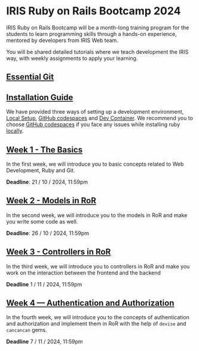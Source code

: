 # IRIS Ruby on Rails Bootcamp 2024
IRIS Ruby on Rails Bootcamp will be a month-long training program for the students to learn programming skills through a hands-on experience, mentored by developers from IRIS Web team.

You will be shared detailed tutorials where we teach development the IRIS way, with weekly assignments to apply your learning.

## [Essential Git](/essential_git.md)

## [Installation Guide](/setup)
We have provided three ways of setting up a development environment,
[Local Setup](/setup/local_setup.md), [GitHub codespaces](/setup/github_codespaces.md)
and [Dev Container](/setup/dev_container.md). We recommend you to choose [GitHub codespaces](/setup/github_codespaces.md)
if you face any issues while installing ruby [locally](/setup/local_setup.md).

## [Week 1 - The Basics](/week_1)
In the first week, we will introduce you to basic concepts related to Web Development, Ruby and Git.

**Deadline**: 21 / 10 / 2024, 11:59pm

## [Week 2 - Models in RoR](/week_2)
In the second week, we will introduce you to the models in RoR and make you write some code as well.

**Deadline**: 26 / 10 / 2024, 11:59pm

## [Week 3 - Controllers in RoR](/week_3)
In the third week, we will introduce you to controllers in RoR and make you work on the interaction between the frontend and the backend

**Deadline** 1 / 11 / 2024, 11:59pm

## [Week 4 — Authentication and Authorization](/week_4)
In the fourth week, we will introduce you to the concepts of authentication and authorization and implement them in RoR with the help of `devise` and `cancancan` gems.

**Deadline** 7 / 11 / 2024, 11:59pm
